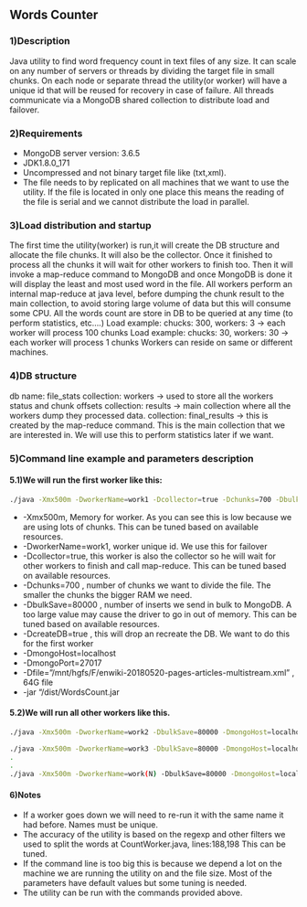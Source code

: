 ## Words Counter 

### 1)Description
Java utility to find word frequency count in text files of any size.
It can scale on any number of servers or threads by dividing the target file in small chunks.
On each node or separate thread the utility(or worker) will have a unique id that will be reused for recovery in case of failure.
All threads communicate via a MongoDB shared collection to distribute load and failover.

### 2)Requirements
- MongoDB server version: 3.6.5
- JDK1.8.0_171
- Uncompressed and not binary target file like (txt,xml).
- The file needs to by replicated on all machines that we want to use the utility. If the file is located in only one place this means the reading of the file is serial and we cannot distribute the load in parallel.


### 3)Load distribution and startup
The first time the utility(worker) is run,it will create the DB structure and allocate the file chunks.
It will also be the collector. Once it finished to process all the chunks it will wait for other workers to finish too.
Then it will invoke a map-reduce command to MongoDB and once MongoDB is done it will display the least and most used word in the file.
All workers perform an internal map-reduce at java level, before dumping the chunk result to the main collection, to avoid storing large volume of data but this will consume some CPU.
All the words count are store in DB to be queried at any time (to perform statistics, etc….)
Load example: chucks: 300, workers: 3 -> each worker will process 100 chunks
Load example: chucks: 30, workers: 30 -> each worker will process 1 chunks
Workers can reside on same or different machines.


### 4)DB structure
db name: file_stats
collection: workers -> used to store all the workers status and chunk offsets
collection: results -> main collection where all the workers dump they processed data.
collection: final_results -> this is created by the map-reduce command. This is the main collection that we are interested in. We will use this to perform statistics later if we want.


### 5)Command line example and parameters description
#### 5.1)We will run the first worker like this:
```bash
./java -Xmx500m -DworkerName=work1 -Dcollector=true -Dchunks=700 -DbulkSave=80000 -DcreateDB=true -DmongoHost=localhost -DmongoPort=27017 -Dfile=”/mnt/hgfs/F/enwiki-20180520-pages-articles-multistream.xml” -jar “WordsCount.jar”
```

- -Xmx500m, Memory for worker. As you can see this is low because we are using lots of chunks. This can be tuned based on available resources.
- -DworkerName=work1,  worker unique id. We use this for failover
- -Dcollector=true,  this worker is also the collector so he will wait for other workers to finish and call map-reduce. This can be tuned based on available resources.
- -Dchunks=700 , number of chunks we want to divide the file. The smaller the chunks the bigger RAM we need.
- -DbulkSave=80000 , number of inserts we send in bulk to MongoDB. A too large value may cause the driver to go in out of memory. This can be tuned based on available resources.
- -DcreateDB=true , this will drop an recreate the DB. We want to do this for the first worker
- -DmongoHost=localhost
- -DmongoPort=27017
- -Dfile=”/mnt/hgfs/F/enwiki-20180520-pages-articles-multistream.xml” , 64G file
- -jar “/dist/WordsCount.jar


#### 5.2)We will run all other workers like this.
```bash
./java -Xmx500m -DworkerName=work2 -DbulkSave=80000 -DmongoHost=localhost -DmongoPort=27017 -Dfile=”/mnt/hgfs/F/enwiki-20180520-pages-articles-multistream.xml” -jar “WordsCount.jar”

./java -Xmx500m -DworkerName=work3 -DbulkSave=80000 -DmongoHost=localhost -DmongoPort=27017 -Dfile=”/mnt/hgfs/F/enwiki-20180520-pages-articles-multistream.xml” -jar “WordsCount.jar”
.
.
./java -Xmx500m -DworkerName=work(N) -DbulkSave=80000 -DmongoHost=localhost -DmongoPort=27017 -Dfile=”/mnt/hgfs/F/enwiki-20180520-pages-articles-multistream.xml” -jar “WordsCount.jar”
```


#### 6)Notes
- If a worker goes down we will need to re-run it with the same name it had before. Names must be unique.
- The accuracy of the utility is based on the regexp and other filters we used to split the words at CountWorker.java, lines:188,198 This can be tuned.
- If the command line is too big this is because we depend a lot on the machine we are running the utility on and the file size. Most of the parameters have default values but some tuning is needed.
- The utility can be run with the commands provided above.
